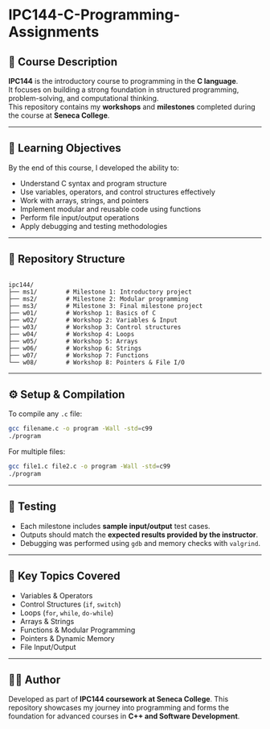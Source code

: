 # IPC144-C-Programming-Assignments
## 📌 Course Description
**IPC144** is the introductory course to programming in the **C language**.  
It focuses on building a strong foundation in structured programming, problem-solving, and computational thinking.  
This repository contains my **workshops** and **milestones** completed during the course at **Seneca College**.

---

## 🎯 Learning Objectives
By the end of this course, I developed the ability to:
- Understand C syntax and program structure
- Use variables, operators, and control structures effectively
- Work with arrays, strings, and pointers
- Implement modular and reusable code using functions
- Perform file input/output operations
- Apply debugging and testing methodologies

---

## 📂 Repository Structure
```

ipc144/
├── ms1/        # Milestone 1: Introductory project
├── ms2/        # Milestone 2: Modular programming
├── ms3/        # Milestone 3: Final milestone project
├── w01/        # Workshop 1: Basics of C
├── w02/        # Workshop 2: Variables & Input
├── w03/        # Workshop 3: Control structures
├── w04/        # Workshop 4: Loops
├── w05/        # Workshop 5: Arrays
├── w06/        # Workshop 6: Strings
├── w07/        # Workshop 7: Functions
└── w08/        # Workshop 8: Pointers & File I/O

````

---

## ⚙️ Setup & Compilation
To compile any `.c` file:
```bash
gcc filename.c -o program -Wall -std=c99
./program
````

For multiple files:

```bash
gcc file1.c file2.c -o program -Wall -std=c99
./program
```

---

## 🧪 Testing

* Each milestone includes **sample input/output** test cases.
* Outputs should match the **expected results provided by the instructor**.
* Debugging was performed using `gdb` and memory checks with `valgrind`.

---

## 📖 Key Topics Covered

* Variables & Operators
* Control Structures (`if`, `switch`)
* Loops (`for`, `while`, `do-while`)
* Arrays & Strings
* Functions & Modular Programming
* Pointers & Dynamic Memory
* File Input/Output

---

## 👨‍💻 Author

Developed as part of **IPC144 coursework at Seneca College**.
This repository showcases my journey into programming and forms the foundation for advanced courses in **C++ and Software Development**.

